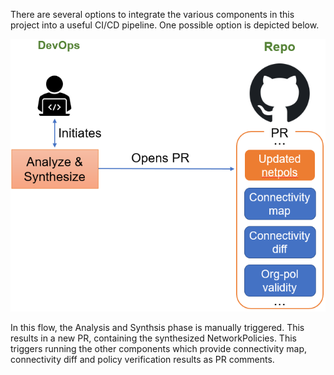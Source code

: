 There are several options to integrate the various components in this project into a useful CI/CD pipeline. One possible option is depicted below.

![CI-integration](ci-integration-option.png)

In this flow, the Analysis and Synthsis phase is manually triggered. This results in a new PR, containing the synthesized NetworkPolicies. This triggers running the other components which provide connectivity map, connectivity diff and policy verification results as PR comments.

